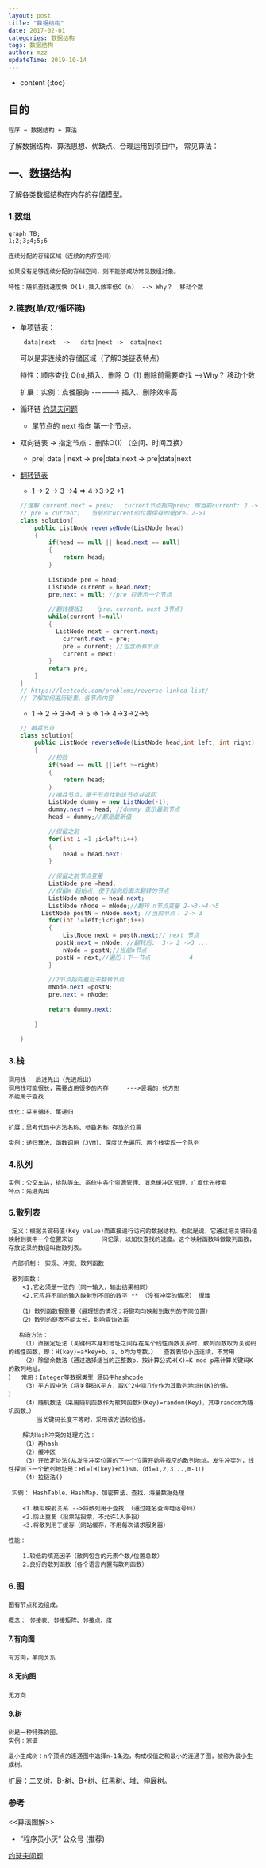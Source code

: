 ```yaml
---
layout: post
title: "数据结构"
date: 2017-02-01
categories: 数据结构
tags: 数据结构	
author: mzz
updateTime: 2019-10-14
---
```


* content
{:toc}

## 目的

```
程序 = 数据结构 + 算法
```

了解数据结构、算法思想、优缺点、合理运用到项目中，
常见算法：

## 一、数据结构

了解各类数据结构在内存的存储模型。

### 1.数组

```mermaid
graph TB;
1;2;3;4;5;6
```

    连续分配的存储区域（连续的内存空间）
    
    如果没有足够连续分配的存储空间，则不能够成功常见数组对象。
    
    特性：随机查找速度快 O(1),插入效率低O（n)  --> Why？  移动个数

### 2.链表(单/双/循环链)

- 单项链表：

  ```
   data|next  ->   data|next ->  data|next
  ```

    可以是非连续的存储区域（了解3类链表特点）
    
    特性：顺序查找 O(n),插入、删除 O（1) 删除前需要查找  -->Why？ 移动个数
    
    扩展：实例：点餐服务 ------> 插入、删除效率高

- 循环链 [约瑟夫问题](https://baike.baidu.com/item/%E7%BA%A6%E7%91%9F%E5%A4%AB%E9%97%AE%E9%A2%98/3857719)

  - 尾节点的 next 指向 第一个节点。

- 双向链表  -> 指定节点： 删除O(1) （空间、时间互换）  

  - pre| data | next -> pre|data|next -> pre|data|next  

- [翻转链表](https://leetcode.com/problems/reverse-linked-list-ii/)

  - 1 -> 2 -> 3 ->4    =>   4->3->2->1

  ```java
  //理解 current.next = prev;   current节点指向prev; 即当前current: 2 -> 1  (如果current:2  prev:1) 
  // pre = current;   当前的current的位置保存的是pre。2->1
  class solution{
      public ListNode reverseNode(ListNode head)
      {
          if(head == null || head.next == null)
          {
              return head;
          }
          
          ListNode pre = head;
          ListNode current = head.next;
          pre.next = null; //pre 只表示一个节点
     
          //翻转模板1   （pre、current、next 3节点)
          while(current !=null)
          {
          	ListNode next = current.next;
              current.next = pre;
              pre = current; //包含所有节点
              current = next;
          }
          return pre;        
      }    
  }
  // https://leetcode.com/problems/reverse-linked-list/
  // 了解如何遍历链表、各节点内容
  ```

  - 1 -> 2 -> 3->4 -> 5   =>  1-> 4->3->2->5

  ```java
  // 哨兵节点
  class solution{
      public ListNode reverseNode(ListNode head,int left, int right)
      {
          //校验
          if(head == null ||left >=right)
          {
              return head;
          }
          //哨兵节点，便于节点找到该节点并返回
          ListNode dummy = new ListNode(-1);
          dummy.next = head; //dummy 表示最新节点
          head = dummy;//都是最新值
          
          //保留之前
          for(int i =1 ;i<left;i++)
          {
              head = head.next;
          }      
          
          //保留之前节点变量
          ListNode pre =head;
          //保留m 起始点，便于指向后面未翻转的节点
          ListNode mNode = head.next;
          ListNode nNode = mNode;//翻转 n节点变量 2->3->4->5
  		ListNode postN = nNode.next; //当前节点： 2-> 3
          for(int i=left;i<right;i++)
          {
              ListNode next = postN.next;// next 节点
  			postN.next = nNode; //翻转后:  3-> 2 ->3 ...
              nNode = postN;//当前n节点
  			postN = next;//遍历：下一节点           4
          }
          
          //2节点指向最后未翻转节点
          mNode.next =postN;
          pre.next = nNode;
          
          return dummy.next;       
          
      }
      
  }
  ```

  

### 3.栈

    调用栈： 后进先出（先进后出）
    调用栈可能很长，需要占用很多的内存     --->竖着的 长方形
    不能用于查找
    
    优化：采用循环、尾递归
    
    扩展：思考代码中方法名称、参数名称 存放的位置
    
    实例：递归算法、函数调用（JVM)、深度优先遍历、两个栈实现一个队列

### 4.队列

    实例：公交车站，排队等车、系统中各个资源管理、消息缓冲区管理、广度优先搜索
    特点：先进先出

### 5.散列表

     定义：根据关键码值(Key value)而直接进行访问的数据结构。也就是说，它通过把关键码值映射到表中一个位置来访  	  问记录，以加快查找的速度。这个映射函数叫做散列函数，存放记录的数组叫做散列表。
     
     内部机制： 实现、冲突、散列函数
    
     散列函数：
        <1.它必须是一致的（同一输入，输出结果相同）
        <2.它应将不同的输入映射到不同的数字 ** （没有冲突的情况） 很难
    
       （1）散列函数很重要（最理想的情况：将键均匀映射到散列的不同位置）
       （2）散列的链表不能太长，影响查询效率
       
       构造方法：
       	（1）直接定址法（关键码本身和地址之间存在某个线性函数关系时，散列函数取为关键码的线性函数，即：H(key)=a*key+b，a、b均为常数。）  查找表较小且连续，不常用
       	（2）除留余数法（通过选择适当的正整数p，按计算公式H(K)=K mod p来计算关键码K的散列地址。
    ）  常用：Integer等数据类型 源码中hashcode
    	（3）平方取中法（将关键码K平方，取K^2中间几位作为其散列地址H(K)的值。
    ）
    	（4）随机数法（采用随机函数作为散列函数H(Key)=random(Key)，其中random为随机函数。）
            当关键码长度不等时，采用该方法较恰当。
            
        解决Hash冲突的处理方法：
        （1）再hash
        （2）缓冲区
        （3）开放定址法(从发生冲突位置的下一个位置开始寻找空的散列地址。发生冲突时，线性探测下一个散列地址是：Hi=(H(key)+di)%m，（di=1,2,3...,m-1）)
        （4）拉链法()
        
     实例： HashTable、HashMap、加密算法、查找、海量数据处理
    
        <1.模拟映射关系 -->将散列用于查找 （通过姓名查询电话号码）
        <2.防止重复（投票站投票，不允许1人多投）
        <3.将散列用于缓存（网站缓存，不用每次请求服务器）
    
    性能：
    
        1.较低的填充因子（散列包含的元素个数/位置总数）
        2.良好的散列函数（各个语言内置有散列函数）

### 6.图

    图有节点和边组成。
    
    概念： 邻接表、邻接矩阵、邻接点、度

#### 7.有向图

    有方向，单向关系

#### 8.无向图

    无方向

#### 9.树

    树是一种特殊的图。
    实例：家谱
    
    最小生成树：n个顶点的连通图中选择n-1条边，构成权值之和最小的连通子图，被称为最小生成树。


扩展：二叉树、[B-树](https://mp.weixin.qq.com/s/rDCEFzoKHIjyHfI_bsz5Rw)、[B+树](https://mp.weixin.qq.com/s/jRZMMONW3QP43dsDKIV9VQ)、[红黑树](https://mp.weixin.qq.com/s/jz1ajDUygZ7sXLQFHyfjWA)、堆、伸展树。



### 参考

<<算法图解>>

- ”程序员小灰“ 公众号 (推荐)

[约瑟夫问题](https://baike.baidu.com/item/%E7%BA%A6%E7%91%9F%E5%A4%AB%E9%97%AE%E9%A2%98/3857719)
